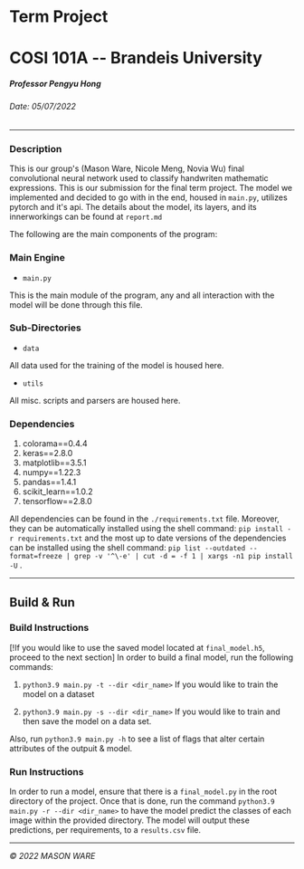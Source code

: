     

Term Project
===

COSI 101A -- Brandeis University
================================

##### Professor Pengyu Hong

###### Date: 05/07/2022

* * *

### Description

This is our group's (Mason Ware, Nicole Meng, Novia Wu) final convolutional neural network used to classify handwriten mathematic expressions. This is our submission for the final term project. The model we implemented and decided to go with in the end, housed in `main.py`, utilizes pytorch and it's api. The details about the model, its layers, and its innerworkings can be found at `report.md`

The following are the main components of the program:

### Main Engine

* `main.py`

This is the main module of the program, any and all interaction with the model will be done through this file.

### Sub-Directories

* `data`

All data used for the training of the model is housed here.

* `utils`

All misc. scripts and parsers are housed here.

### Dependencies

1. colorama==0.4.4
2. keras==2.8.0
3. matplotlib==3.5.1
4. numpy==1.22.3
5. pandas==1.4.1
6. scikit_learn==1.0.2
7. tensorflow==2.8.0


All dependencies can be found in the `./requirements.txt` file. Moreover, they can be automatically installed using the shell command: `pip install -r requirements.txt` and the most up to date versions of the dependencies can be installed using the shell command: `pip list --outdated --format=freeze | grep -v '^\-e' | cut -d = -f 1 | xargs -n1 pip install -U` .


* * *

Build & Run
-----------

### Build Instructions

[!If you would like to use the saved model located at `final_model.h5`, proceed to the next section] In order to build a final model, run the following commands:

1. `python3.9 main.py -t --dir <dir_name>`
If you would like to train the model on a dataset

2. `python3.9 main.py -s --dir <dir_name>`
If you would like to train and then save the model on a data set.

Also, run `python3.9 main.py -h` to see a list of flags that alter certain attributes of the outpuit & model.

### Run Instructions

In order to run a model, ensure that there is a `final_model.py` in the root directory of the project. Once that is done, run the command `python3.9 main.py -r --dir <dir_name>` to have the model predict the classes of each image within the provided directory. The model will output these predictions, per requirements, to a `results.csv` file.

* * *

_© 2022 MASON WARE_
